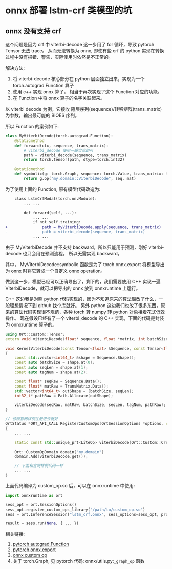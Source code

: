 # onnx 部署 lstm-crf 类模型的坑

## onnx 没有支持 crf

这个问题是因为 crf 中 viterbi-decode 这一步用了 for 循环，导致 pytorch Tensor 无法 trace。
从而无法转换为 onnx, 即使有些 crf 的 python 实现在转换过程中没有报错、警告，实际使用时依然是不正常的。

解决方法:

1. 将 viterbi-decode 核心部分在 python 层面独立出来，实现为一个 torch.autograd.Function 算子
2. 使用 c++ 实现 onnx 算子， 相当于再次实现了这个 Function 对应的功能。
3. 在 Function 中将 onnx 算子的名字关联起来。

以 viterbi decode 为例，它接收 隐层序列(sequence)/转移矩阵(trans_matrix) 为参数，输出最可能的 BIOES 序列。

所以 Function 的案例如下:

```python
class MyViterbiDecode(torch.autograd.Function):
    @staticmethod
    def forward(ctx, sequence, trans_matrix):
        # viterbi_decode 使用一般实现即可
        path = viterbi_decode(sequence, trans_matrix)
        return torch.tensor(path, dtype=torch.int32)

    @staticmethod
    def symbolic(g: torch.Graph, sequence: torch.Value, trans_matrix: torch.Value):
        return g.op("my.domain::ViterbiDecode", seq, mat)
```

为了使用上面的 Function, 原有模型代码改造为:

```diff
    class LstmCrfModal(torch.nn.Module):
        ... ...

        def forward(self, ...):
            ... ...
            if not self.training:
+               path = MyViterbiDecode.apply(sequence, trans_matrix)
-               path = viterbi_decode(sequence, trans_matrix)
            ... ...
```

由于 MyViterbiDecode 并不支持 backward，所以只能用于预测，刚好 viterbi-decode 也只会用在预测流程。
所以无需实现 backward。

其中， MyViterbiDecode::symbolic 函数是为了 torch.onnx.export 将模型导出为 onnx 时将它转成一个自定义 onnx operation。

做到这一步，模型已经可以正确导出了，剩下的，我们需要使用 C++ 实现一遍 ViterbiDecode，就可以把导出的 onnx 放到 onnxruntime 上运行。

C++ 这边我是对照 python 代码实现的，因为不知道原来的算法魔改了什么，一般理想情况下到 github 找个库就好。
另外 python 这边我们也改了很多东西，原来的算法代码实现很不规范，各种 torch 转 numpy 转 python 对象接着花式低效操作。
现在假设已经有了一个 viterbi_decode 的 C++ 实现，下面的代码是封装为 onnxruntime 算子的。

```cpp
using Ort::Custom::Tensor;
extern void viterbiDecode(float* sequence, float *matrix, int batchSize, int seqLen, int tagNum, int32_t* path /*out*/);

void KernelViterbiDecode(const Tensor<float> &Sequence, const Tensor<float> &TransMatrix, Tensor<int32_t> &Path)
{
    const std::vector<int64_t> &shape = Sequence.Shape();
    const auto batchSize = shape.at(0);
    const auto seqLen = shape.at(1);
    const auto tagNum = shape.at(2);

    const float* seqRaw = Sequence.Data();
    const float* matRaw = TransMatrix.Data();
    std::vector<int64_t> outShape = {batchSize, seqLen};
    int32_t* pathRaw = Path.Allocate(outShape);

    viterbiDecode(seqRaw, matRaw, batchSize, seqLen, tagNum, pathRaw);
}

// 仿照官网样例注册进去就好
OrtStatus *ORT_API_CALL RegisterCustomOps(OrtSessionOptions *options, const OrtApiBase *api)
{
    ... ...

    static const std::unique_prt<LiteOp> viterbiDecode{Ort::Custom::CreateLiteCustomOp("ViterbiDecode", "CPUExecutionProvider", KernelViterbiDecode)};

    Ort::CustomOpDomain domain{"my.domain"}
    domain.Add(viterbiDecode.get());

    // 下面和官网样例代码一样
    ... ...
}
```

上面代码编译为 custom_op.so 后，可以在 onnxruntime 中使用:

```python
import onnxruntime as ort

sess_opt = ort.SessionOptions()
sess_opt.register_custom_ops_library("/path/to/custom_op.so")
sess = ort.InferenceSession("lstm_crf.onnx", sess_options=sess_opt, providers=...)

result = sess.run(None, { ... })
```

相关链接:

1. [pytorch autograd.Function](https://pytorch.org/docs/stable/autograd.html#function)
2. [pytorch onnx.export](https://pytorch.org/docs/stable/onnx.html#torch-autograd-functions)
3. [onnx custom op](https://onnxruntime.ai/docs/reference/operators/add-custom-op.html)
4. 关于 torch.Graph, 见 pytorch 代码: onnx/utils.py:`_graph_op` 函数

